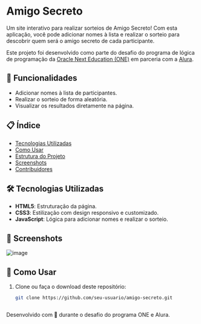 # Amigo Secreto

Um site interativo para realizar sorteios de Amigo Secreto! Com esta aplicação, você pode adicionar nomes à lista e realizar o sorteio para descobrir quem será o amigo secreto de cada participante.

Este projeto foi desenvolvido como parte do desafio do programa de lógica de programação da [Oracle Next Education (ONE)](https://www.oracle.com/br/education/oracle-next-education/) em parceria com a [Alura](https://www.alura.com.br/).

## 🎯 Funcionalidades

- Adicionar nomes à lista de participantes.
- Realizar o sorteio de forma aleatória.
- Visualizar os resultados diretamente na página.

## 📋 Índice

- [Tecnologias Utilizadas](#tecnologias-utilizadas)
- [Como Usar](#como-usar)
- [Estrutura do Projeto](#estrutura-do-projeto)
- [Screenshots](#screenshots)
- [Contribuidores](#contribuidores)

## 🛠 Tecnologias Utilizadas

- **HTML5**: Estruturação da página.
- **CSS3**: Estilização com design responsivo e customizado.
- **JavaScript**: Lógica para adicionar nomes e realizar o sorteio.

## 📸 Screenshots

![image](https://github.com/user-attachments/assets/276b1bbe-3b47-4e60-ba4c-301f59b60996)


## 🚀 Como Usar

1. Clone ou faça o download deste repositório:
   ```bash
   git clone https://github.com/seu-usuario/amigo-secreto.git



Desenvolvido com 💙 durante o desafio do programa ONE e Alura.   
